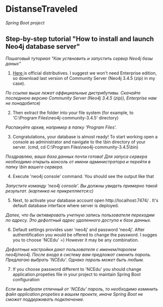 # DistanseTraveled
###### Spring Boot project

## Step-by-step tutorial "How to install and launch Neo4j database server"

*Пошаговый туториал "Как уствновить и запустить сервер Neo4j базы даных"*


1. [Here ](https://neo4j.com/download-center/#releases) is official distributives. I suggest we won't need Enterprise edition, so download last version of Community Server (Neo4j 3.4.5 (zip) in my case).

*По ссылке выше лежат оффициальные дистрибутивы. Скачайте последнюю версию Community Server (Neo4j 3.4.5 (zip)), 
Enterprise нам не понадобится)*

2. Then extract the folder into your file system (for example, to  'C:\Program Files\neo4j-community-3.4.5' directory)

*Распакуйте архив, например в папку 'Program Files'.*

3. Congratulations, your database is almost ready!  To start working open a console as administrator and navigate to the \bin directory of your server. (cmd,  cd C:\Program Files\neo4j-community-3.4.5\bin)

*Поздравляю, ваша база данных почти готова! Для запуса сервера необходимо открыть консоль от имени администратора и перейти в папку \bin  вашего сервера.*

4. Execute 'neo4j console' command. You should see the output like that
 

*Запустите команду  'neo4j console'.  Вы должны увидеть примерно такой результат. (картинка не прикрепляется:с)*

5. Next, to activate your database account open http://localhost:7474/  . It's default database interface where server is deployed. 

*Далее, что бы активировать учетную запись пользователя переходим по адресу.
Это дефолтный адрес удаленного доступа к базе данных.*

6. Default settings provides user 'neo4j'  and password 'neo4j'.  After authentification you would be offered to change the password. I sugges  you to choose 'NCEdu' =) However it may be any combination. 

*Дефолтные настройки дают пользователя с именем/паролем neo4j/neo4j. После входа в систему вам предложат сменить пароль. Предлагаю выбрать 'NCEdu'. 
Однако пароль может быть любым.*

7. If you choose password different to 'NCEdu' you should change application.propeties file in your project to maintain Spring Boot configuration

*Если вы выбрали отличный от 'NCEdu' пароль, то необходимо изминить файл application.propeties в вашем проекте,
иначе Spring Boot не сможет поддерживать подключение.*
